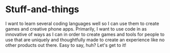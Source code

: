 # Stuff-and-things

I want to learn several coding languages well so I can use them to create games and creative phone apps. Primarily, I want to use code in as innovative of ways as I can in order to create games and tools for people to use that are uniquely and thoughtfully made to create an experience like no other products out there. Easy to say, huh? Let's get to it!
